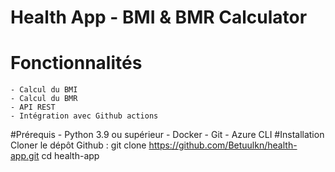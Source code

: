 # Health App - BMI & BMR Calculator
# Fonctionnalités
	- Calcul du BMI
	- Calcul du BMR
	- API REST 
	- Intégration avec Github actions
#Prérequis
	- Python 3.9 ou supérieur
	- Docker
	- Git
	- Azure CLI
#Installation
Cloner le dépôt Github : 
	git clone https://github.com/Betuulkn/health-app.git
	cd health-app


